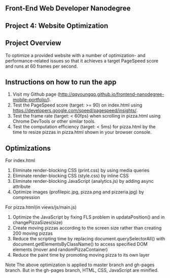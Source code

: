 ## Front-End Web Developer Nanodegree
## Project 4: Website Optimization

## Project Overview
To optimize a provided website with a number of optimization- and performance-related issues so that it achieves a target PageSpeed score and runs at 60 frames per second. 

## Instructions on how to run the app
1. Visit my Github page (http://qqyoungqq.github.io/frontend-nanodegree-mobile-portfolio/).
2. Test the PageSpeed score (target: >= 90) on index.html using https://developers.google.com/speed/pagespeed/insights/.
3. Test the frame rate (target: < 60fps) when scrolling in pizza.html using Chrome DevTools or other similar tools.
4. Test the computation efficiency (target: < 5ms) for pizza.html by the time to resize pizzas in pizza.html shown in your browser console.  

## Optimizations 
For index.html
1. Eliminate render-blocking CSS (print.css) by using media queries
2. Eliminate render-blocking CSS (style.css) by inline CSS 
3. Eliminate render-blocking JavaScript (analytics.js) by adding async attribute
4. Optimize images (profilepic.jpg, pizza.png and pizzeria.jpg) by compression 

For pizza.html(in views/js/main.js)
1. Optimize the JavaScript by fixing FLS problem in updataPosition() and in changePizzaSizes(size)
2. Create moving pizzas according to the screen size rather than creating 200 moving pizzas 
3. Reduce the scripting time by replacing document.querySelectorAll() with document.getElementsByClassName() to access specified DOM elements (mover and randomPizzaContainer)
4. Reduce the paint time by promoting moving pizza to its own layer 

Note 
The above optimization is applied to master branch and gh-pages branch. But in the gh-pages branch, HTML, CSS, JavaScript are minified.   